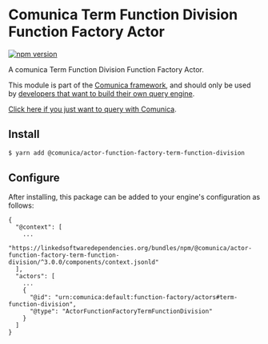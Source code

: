 # Comunica Term Function Division Function Factory Actor

[![npm version](https://badge.fury.io/js/%40comunica%2Factor-function-factory-term-function-division.svg)](https://www.npmjs.com/package/@comunica/actor-function-factory-term-function-division)

A comunica Term Function Division Function Factory Actor.

This module is part of the [Comunica framework](https://github.com/comunica/comunica),
and should only be used by [developers that want to build their own query engine](https://comunica.dev/docs/modify/).

[Click here if you just want to query with Comunica](https://comunica.dev/docs/query/).

## Install

```bash
$ yarn add @comunica/actor-function-factory-term-function-division
```

## Configure

After installing, this package can be added to your engine's configuration as follows:
```text
{
  "@context": [
    ...
    "https://linkedsoftwaredependencies.org/bundles/npm/@comunica/actor-function-factory-term-function-division/^3.0.0/components/context.jsonld"
  ],
  "actors": [
    ...
    {
      "@id": "urn:comunica:default:function-factory/actors#term-function-division",
      "@type": "ActorFunctionFactoryTermFunctionDivision"
    }
  ]
}
```

